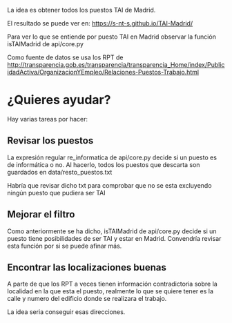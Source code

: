 La idea es obtener todos los puestos TAI de Madrid.

El resultado se puede ver en: https://s-nt-s.github.io/TAI-Madrid/

Para ver lo que se entiende por puesto TAI en Madrid observar la función isTAIMadrid de api/core.py

Como fuente de datos se usa los RPT de http://transparencia.gob.es/transparencia/transparencia_Home/index/PublicidadActiva/OrganizacionYEmpleo/Relaciones-Puestos-Trabajo.html

# ¿Quieres ayudar?

Hay varias tareas por hacer:

## Revisar los puestos

La expresión regular re_informatica de api/core.py decide si un puesto es de informática o no.
Al hacerlo, todos los puestos que descarta son guardados en data/resto_puestos.txt

Habría que revisar dicho txt para comprobar que no se esta excluyendo ningún puesto que pudiera ser TAI

## Mejorar el filtro

Como anteriormente se ha dicho, isTAIMadrid de api/core.py decide si un puesto tiene posibilidades de ser TAI y estar en Madrid. Convendría revisar esta función por si se puede afinar más.

## Encontrar las localizaciones buenas

A parte de que los RPT a veces tienen información contradictoria sobre la localidad en la que esta el puesto, realmente lo que se quiere tener es la calle y numero del edificio donde se realizara el trabajo.

La idea seria conseguir esas direcciones.
